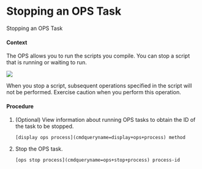 Stopping an OPS Task
====================

Stopping an OPS Task

#### Context

The OPS allows you to run the scripts you compile. You can stop a script that is running or waiting to run.

![](public_sys-resources/notice_3.0-en-us.png) 

When you stop a script, subsequent operations specified in the script will not be performed. Exercise caution when you perform this operation.



#### Procedure

1. (Optional) View information about running OPS tasks to obtain the ID of the task to be stopped.
   
   
   ```
   [display ops process](cmdqueryname=display+ops+process) method
   ```
2. Stop the OPS task.
   
   
   ```
   [ops stop process](cmdqueryname=ops+stop+process) process-id
   ```